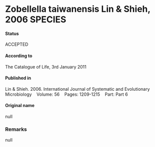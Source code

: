 Zobellella taiwanensis Lin & Shieh, 2006 SPECIES
=======

#### Status
ACCEPTED

#### According to
The Catalogue of Life, 3rd January 2011

#### Published in
Lin & Shieh. 2006. International Journal of Systematic and Evolutionary Microbiology    Volume: 56    Pages: 1209-1215    Part: Part 6

#### Original name
null

### Remarks
null